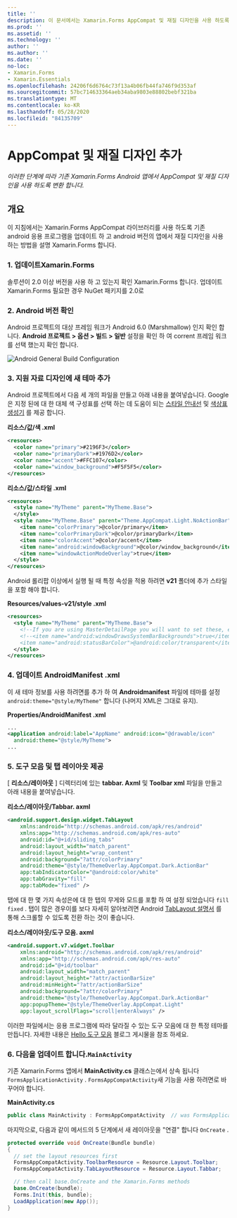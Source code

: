 ```yaml
---
title: ''
description: 이 문서에서는 Xamarin.Forms AppCompat 및 재질 디자인을 사용 하도록 기존 Android 앱을 변환 하는 방법을 설명 합니다.
ms.prod: ''
ms.assetid: ''
ms.technology: ''
author: ''
ms.author: ''
ms.date: ''
no-loc:
- Xamarin.Forms
- Xamarin.Essentials
ms.openlocfilehash: 24206f6d6764c73f13a4b06fb44fa746f9d353af
ms.sourcegitcommit: 57bc714633364aeb34aba9803e88802bebf321ba
ms.translationtype: MT
ms.contentlocale: ko-KR
ms.lasthandoff: 05/28/2020
ms.locfileid: "84135709"
---
```

# <a name="adding-appcompat-and-material-design"></a>AppCompat 및 재질 디자인 추가

_이러한 단계에 따라 기존 Xamarin.Forms Android 앱에서 AppCompat 및 재질 디자인을 사용 하도록 변환 합니다._

<!-- source https://gist.github.com/jassmith/a3b2a543f99126782936
https://blog.xamarin.com/material-design-for-your-xamarin-forms-android-apps/ -->

## <a name="overview"></a>개요

이 지침에서는 Xamarin.Forms AppCompat 라이브러리를 사용 하도록 기존 android 응용 프로그램을 업데이트 하 고 android 버전의 앱에서 재질 디자인을 사용 하는 방법을 설명 Xamarin.Forms 합니다.

### <a name="1-update-xamarinforms"></a>1. 업데이트Xamarin.Forms

솔루션이 2.0 이상 버전을 사용 하 고 있는지 확인 Xamarin.Forms 합니다. 업데이트Xamarin.Forms
  필요한 경우 NuGet 패키지를 2.0로

### <a name="2-check-android-version"></a>2. Android 버전 확인

Android 프로젝트의 대상 프레임 워크가 Android 6.0 (Marshmallow) 인지 확인 합니다. **Android 프로젝트 > 옵션 > 빌드 > 일반** 설정을 확인 하 여 corrent 프레임 워크를 선택 했는지 확인 합니다.

 ![](appcompat-images/target-android-6-sml.png "Android General Build Configuration")

### <a name="3-add-new-themes-to-support-material-design"></a>3. 지원 자료 디자인에 새 테마 추가

Android 프로젝트에서 다음 세 개의 파일을 만들고 아래 내용을 붙여넣습니다. Google은 지정 된에 대 한 대체 색 구성표를 선택 하는 데 도움이 되는 [스타일 안내선](https://www.google.com/design/spec/style/color.html#color-color-palette) 및 [색상표 생성기](https://www.materialpalette.com/) 를 제공 합니다.

**리소스/값/색 .xml**

```xml
<resources>
  <color name="primary">#2196F3</color>
  <color name="primaryDark">#1976D2</color>
  <color name="accent">#FFC107</color>
  <color name="window_background">#F5F5F5</color>
</resources>
```

**리소스/값/스타일 .xml**

```xml
<resources>
  <style name="MyTheme" parent="MyTheme.Base">
  </style>
  <style name="MyTheme.Base" parent="Theme.AppCompat.Light.NoActionBar">
    <item name="colorPrimary">@color/primary</item>
    <item name="colorPrimaryDark">@color/primaryDark</item>
    <item name="colorAccent">@color/accent</item>
    <item name="android:windowBackground">@color/window_background</item>
    <item name="windowActionModeOverlay">true</item>
  </style>
</resources>
```

Android 롤리팝 이상에서 실행 될 때 특정 속성을 적용 하려면 **v21** 폴더에 추가 스타일을 포함 해야 합니다.

**Resources/values-v21/style .xml**

```xml
<resources>
  <style name="MyTheme" parent="MyTheme.Base">
    <!--If you are using MasterDetailPage you will want to set these, else you can leave them out-->
    <!--<item name="android:windowDrawsSystemBarBackgrounds">true</item>
    <item name="android:statusBarColor">@android:color/transparent</item>-->
  </style>
</resources>
```

### <a name="4-update-androidmanifestxml"></a>4. 업데이트 AndroidManifest .xml

이 새 테마 정보를 사용 하려면를 추가 하 여 **Androidmanifest** 파일에 테마를 설정 `android:theme="@style/MyTheme"` 합니다 (나머지 XML은 그대로 유지).

**Properties/AndroidManifest .xml**

```xml
...
<application android:label="AppName" android:icon="@drawable/icon"
  android:theme="@style/MyTheme">
...
```

### <a name="5-provide-toolbar-and-tab-layouts"></a>5. 도구 모음 및 탭 레이아웃 제공

[ **리소스/레이아웃** ] 디렉터리에 있는 **tabbar. Axml** 및 **Toolbar xml** 파일을 만들고 아래 내용을 붙여넣습니다.

**리소스/레이아웃/Tabbar. axml**

```xml
<android.support.design.widget.TabLayout
    xmlns:android="http://schemas.android.com/apk/res/android"
    xmlns:app="http://schemas.android.com/apk/res-auto"
    android:id="@+id/sliding_tabs"
    android:layout_width="match_parent"
    android:layout_height="wrap_content"
    android:background="?attr/colorPrimary"
    android:theme="@style/ThemeOverlay.AppCompat.Dark.ActionBar"
    app:tabIndicatorColor="@android:color/white"
    app:tabGravity="fill"
    app:tabMode="fixed" />
```

탭에 대 한 몇 가지 속성은에 대 한 탭의 무게와 모드를 포함 하 여 설정 되었습니다 `fill` `fixed` .
탭이 많은 경우이를 보다 자세히 알아보려면 Android [TabLayout 설명서](https://developer.android.com/reference/android/support/design/widget/TabLayout.html) 를 통해 스크롤할 수 있도록 전환 하는 것이 좋습니다.

**리소스/레이아웃/도구 모음. axml**

```xml
<android.support.v7.widget.Toolbar
    xmlns:android="http://schemas.android.com/apk/res/android"
    xmlns:app="http://schemas.android.com/apk/res-auto"
    android:id="@+id/toolbar"
    android:layout_width="match_parent"
    android:layout_height="?attr/actionBarSize"
    android:minHeight="?attr/actionBarSize"
    android:background="?attr/colorPrimary"
    android:theme="@style/ThemeOverlay.AppCompat.Dark.ActionBar"
    app:popupTheme="@style/ThemeOverlay.AppCompat.Light"
    app:layout_scrollFlags="scroll|enterAlways" />
```

이러한 파일에서는 응용 프로그램에 따라 달라질 수 있는 도구 모음에 대 한 특정 테마를 만듭니다.
자세한 내용은 [Hello 도구 모음](https://blog.xamarin.com/android-tips-hello-toolbar-goodbye-action-bar/) 블로그 게시물을 참조 하세요.

### <a name="6-update-the-mainactivity"></a>6. 다음을 업데이트 합니다.`MainActivity`

기존 Xamarin.Forms 앱에서 **MainActivity.cs** 클래스는에서 상속 됩니다 `FormsApplicationActivity` . `FormsAppCompatActivity`새 기능을 사용 하려면로 바꾸어야 합니다.

**MainActivity.cs**

```csharp
public class MainActivity : FormsAppCompatActivity  // was FormsApplicationActivity
```

마지막으로, 다음과 같이 메서드의 5 단계에서 새 레이아웃을 "연결" 합니다 `OnCreate` .

```csharp
protected override void OnCreate(Bundle bundle)
{
  // set the layout resources first
  FormsAppCompatActivity.ToolbarResource = Resource.Layout.Toolbar;
  FormsAppCompatActivity.TabLayoutResource = Resource.Layout.Tabbar;

  // then call base.OnCreate and the Xamarin.Forms methods
  base.OnCreate(bundle);
  Forms.Init(this, bundle);
  LoadApplication(new App());
}
```

